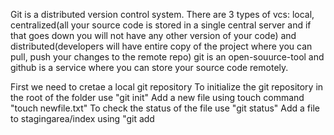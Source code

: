 Git is a distributed version control system.
There are 3 types of vcs: local, centralized(all your source code is stored in a single central server and if that goes down you will not have any other version of your code) and distributed(developers will have entire copy of the project where you can pull, push your changes to the remote repo)
git is an open-souurce-tool and github is a service where you can store your source code remotely.

First we need to cretae a local git repository
To initialize the git repository in the root of the folder use "git init"
Add a new file using touch command "touch newfile.txt"
To check the status of the file use "git status"
Add a file to stagingarea/index using "git add <filename>

